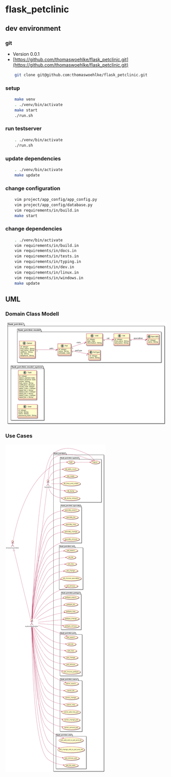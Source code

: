 # flask_petclinic

## dev environment

### git
* Version 0.0.1
* [https://github.com/thomaswoehlke/flask_petclinic.git](https://github.com/thomaswoehlke/flask_petclinic.git)

````bash
    git clone git@github.com:thomaswoehlke/flask_petclinic.git
````

### setup

````bash
    make venv
    . ./venv/bin/activate
    make start
    ./run.sh
````

### run testserver

````bash
    . ./venv/bin/activate
    ./run.sh
````

### update dependencies

````bash
    . ./venv/bin/activate
    make update
 ````

### change configuration

````bash
    vim project/app_config/app_config.py
    vim project/app_config/database.py
    vim requirements/in/build.in
    make start
````

### change dependencies

````bash
    . ./venv/bin/activate
    vim requirements/in/build.in
    vim requirements/in/docs.in
    vim requirements/in/tests.in
    vim requirements/in/typing.in
    vim requirements/in/dev.in
    vim requirements/in/linux.in
    vim requirements/in/windows.in
    make update
````

## UML

### Domain Class Modell

![Domain_Class_Modell](docs/uml/Domain_Class_Modell.png)

### Use Cases

![use_cases_all](docs/uml/use_cases.png)
